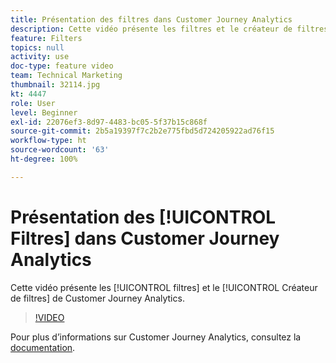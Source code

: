 ```yaml
---
title: Présentation des filtres dans Customer Journey Analytics
description: Cette vidéo présente les filtres et le créateur de filtres d’Adobe Customer Journey Analytics.
feature: Filters
topics: null
activity: use
doc-type: feature video
team: Technical Marketing
thumbnail: 32114.jpg
kt: 4447
role: User
level: Beginner
exl-id: 22076ef3-8d97-4483-bc05-5f37b15c868f
source-git-commit: 2b5a19397f7c2b2e775fbd5d724205922ad76f15
workflow-type: ht
source-wordcount: '63'
ht-degree: 100%

---
```


# Présentation des [!UICONTROL Filtres] dans Customer Journey Analytics

Cette vidéo présente les [!UICONTROL filtres] et le [!UICONTROL Créateur de filtres] de Customer Journey Analytics.

>[!VIDEO](https://video.tv.adobe.com/v/32114/?quality=12)

Pour plus d’informations sur Customer Journey Analytics, consultez la [documentation](https://docs.adobe.com/content/help/fr-FR/analytics-platform/using/cja-landing.html).
